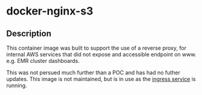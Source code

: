 # docker-nginx-s3

## Description

This container image was built to support the use of a reverse proxy, for internal AWS services that did not expose and accessible endpoint on www.  e.g. EMR cluster dashboards.

This was not persued much further than a POC and has had no futher updates.  This image is not maintained, but is in use as the [ingress service](https://github.com/dwp/dataworks-internet-ingress) is running.
